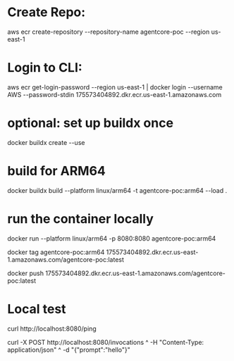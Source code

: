 # Create Repo:
aws ecr create-repository --repository-name agentcore-poc --region us-east-1

# Login to CLI:
aws ecr get-login-password --region us-east-1 | docker login --username AWS --password-stdin 175573404892.dkr.ecr.us-east-1.amazonaws.com

# optional: set up buildx once
docker buildx create --use

# build for ARM64
docker buildx build --platform linux/arm64 -t agentcore-poc:arm64 --load .

# run the container locally
docker run --platform linux/arm64 -p 8080:8080 agentcore-poc:arm64

docker tag agentcore-poc:arm64 175573404892.dkr.ecr.us-east-1.amazonaws.com/agentcore-poc:latest

docker push 175573404892.dkr.ecr.us-east-1.amazonaws.com/agentcore-poc:latest


# Local test
curl http://localhost:8080/ping


curl -X POST http://localhost:8080/invocations ^
  -H "Content-Type: application/json" ^
  -d "{\"prompt\":\"hello\"}"
